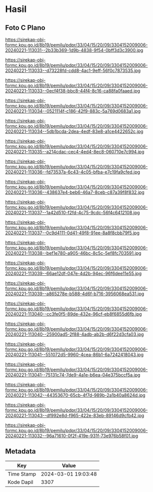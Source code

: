 # Hasil

## Foto C Plano

https://sirekap-obj-formc.kpu.go.id/8b19/pemilu/pdpr/33/04/15/20/09/3304152009006-20240221-113031--2b33b369-1d9b-4838-9f54-0bff3d3c3900.jpg

https://sirekap-obj-formc.kpu.go.id/8b19/pemilu/pdpr/33/04/15/20/09/3304152009006-20240221-113033--d73228fd-cdd8-4ac1-9eff-56f0c7873535.jpg

https://sirekap-obj-formc.kpu.go.id/8b19/pemilu/pdpr/33/04/15/20/09/3304152009006-20240221-113033--0ecf4f38-bbc8-44f4-8c16-ca88fa0faaed.jpg

https://sirekap-obj-formc.kpu.go.id/8b19/pemilu/pdpr/33/04/15/20/09/3304152009006-20240221-113034--0521114f-c186-42f9-883c-5a769d0683a1.jpg

https://sirekap-obj-formc.kpu.go.id/8b19/pemilu/pdpr/33/04/15/20/09/3304152009006-20240221-113034--5db1bcda-2dea-4edf-83e8-a1ce4422652c.jpg

https://sirekap-obj-formc.kpu.go.id/8b19/pemilu/pdpr/33/04/15/20/09/3304152009006-20240221-113035--a214cdac-cec4-4ed4-8ec8-060710e7c994.jpg

https://sirekap-obj-formc.kpu.go.id/8b19/pemilu/pdpr/33/04/15/20/09/3304152009006-20240221-113036--fd73537a-6c43-4c05-bfba-e7c19fa9cfed.jpg

https://sirekap-obj-formc.kpu.go.id/8b19/pemilu/pdpr/33/04/15/20/09/3304152009006-20240221-113036--438637e4-beb6-46a7-8ceb-c87a39f8f832.jpg

https://sirekap-obj-formc.kpu.go.id/8b19/pemilu/pdpr/33/04/15/20/09/3304152009006-20240221-113037--1a42d510-f2fd-4c75-9cdc-56f4c6412108.jpg

https://sirekap-obj-formc.kpu.go.id/8b19/pemilu/pdpr/33/04/15/20/09/3304152009006-20240221-113037--0c9d4111-0d41-49f8-91ee-8a8f8cbb79f5.jpg

https://sirekap-obj-formc.kpu.go.id/8b19/pemilu/pdpr/33/04/15/20/09/3304152009006-20240221-113038--bef1e780-a905-46bc-8c5c-5ef8fc703591.jpg

https://sirekap-obj-formc.kpu.go.id/8b19/pemilu/pdpr/33/04/15/20/09/3304152009006-20240221-113039--66ae12df-047e-4d2b-94ec-96f6dee11e55.jpg

https://sirekap-obj-formc.kpu.go.id/8b19/pemilu/pdpr/33/04/15/20/09/3304152009006-20240221-113039--a865278e-b588-4d6f-b716-3956068ea531.jpg

https://sirekap-obj-formc.kpu.go.id/8b19/pemilu/pdpr/33/04/15/20/09/3304152009006-20240221-113040--cc3fe0f5-89de-432e-96cf-eb8f6855d6fb.jpg

https://sirekap-obj-formc.kpu.go.id/8b19/pemilu/pdpr/33/04/15/20/09/3304152009006-20240221-113040--25900ad5-2f88-4adb-ab2b-d6f22d3cfa03.jpg

https://sirekap-obj-formc.kpu.go.id/8b19/pemilu/pdpr/33/04/15/20/09/3304152009006-20240221-113041--551072d5-9960-4cea-86b1-6a7242418043.jpg

https://sirekap-obj-formc.kpu.go.id/8b19/pemilu/pdpr/33/04/15/20/09/3304152009006-20240221-113041--75131c74-7de9-4a1e-b6ea-04e375bccf5a.jpg

https://sirekap-obj-formc.kpu.go.id/8b19/pemilu/pdpr/33/04/15/20/09/3304152009006-20240221-113042--44353670-65cb-4f7d-989b-2a1b40a8624d.jpg

https://sirekap-obj-formc.kpu.go.id/8b19/pemilu/pdpr/33/04/15/20/09/3304152009006-20240221-113043--df992e8d-f965-422e-83eb-89146d9cfb42.jpg

https://sirekap-obj-formc.kpu.go.id/8b19/pemilu/pdpr/33/04/15/20/09/3304152009006-20240221-113032--96a71610-0f2f-419e-931f-73e976b58f01.jpg


## Metadata

| Key        | Value               |
| ---------- | ------------------- |
| Time Stamp | 2024-03-01 19:03:48 |
| Kode Dapil | 3307                |



